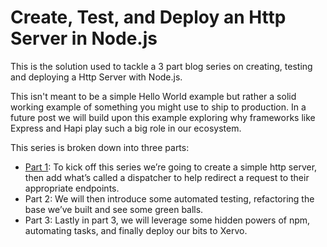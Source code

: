 # Create, Test, and Deploy an Http Server in Node.js

This is the solution used to tackle a 3 part blog series on creating, testing and deploying a Http Server with Node.js.

This isn't meant to be a simple Hello World example but rather a solid working example of something you might use to ship to production. In a future post we will build upon this example exploring why frameworks like Express and Hapi play such a big role in our ecosystem.

This series is broken down into three parts:

* [Part 1](https://blog.hellotangible.com/create-test-and-deploy-an-http-server-in-node-js-part-1-6c6d024e53fd#.2iwgunua3): To kick off this series we’re going to create a simple http server, then add what’s called a dispatcher to help redirect a request to their appropriate endpoints.
* Part 2: We will then introduce some automated testing, refactoring the base we’ve built and see some green balls.
* Part 3: Lastly in part 3, we will leverage some hidden powers of npm, automating tasks, and finally deploy our bits to Xervo.
